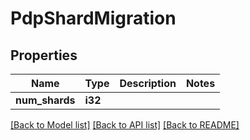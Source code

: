 # PdpShardMigration

## Properties

Name | Type | Description | Notes
------------ | ------------- | ------------- | -------------
**num_shards** | **i32** |  | 

[[Back to Model list]](../README.md#documentation-for-models) [[Back to API list]](../README.md#documentation-for-api-endpoints) [[Back to README]](../README.md)


